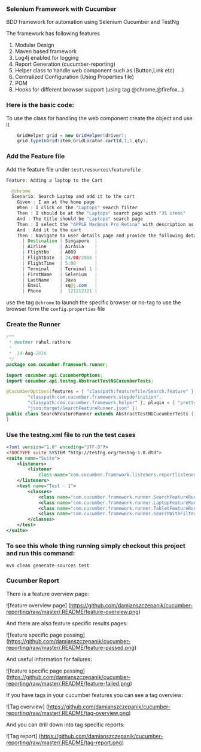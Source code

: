 ### Selenium Framework with Cucumber

BDD framework for automation using Selenium Cucumber and TestNg

The framework has following features 

1. Modular Design
2. Maven based framework
3. Log4j enabled for logging
4. Report Generation (cucumber-reporting) 
5. Helper class to handle web component such as (Button,Link etc)
6. Centralized Configuration (Using Properties file)
7. POM
8. Hooks for different browser support (using tag @chrome,@firefox...)

### Here is the basic code:

To use the class for handling the web component create the object and use it

```java
	GridHelper grid = new GridHelper(driver);
	grid.typeInGrid(item,GridLocator.cartId,1,1,qty);
```

### Add the Feature file 

Add the feature file under `test\resources\featurefile`

```java
Feature: Adding a laptop to the Cart

  @chrome
  Scenario: Search Laptop and add it to the cart
    Given : I am at the home page
    When : I click on the "Laptops" search filter
    Then : I should be at the "Laptops" search page with "35 items"
    And : The title should be "Laptops" search page
    Then : I select the "APPLE MacBook Pro Retina" with description as "15-inch, 256GB"
    And : Add it to the cart
    Then : Navigate to user details page and provide the following details
      | Destination | Singapore  |
      | Airline     | AirAsia    |
      | FlightNo    | A089       |
      | FlightDate  | 24/08/2016 |
      | FlightTime  | 5:00       |
      | Terminal    | Terminal 1 |
      | FirstName   | Selenium   |
      | LastName    | Java       |
      | Email       | sq@j.com   |
      | Phone       |  121212121 |
```

use the tag `@chrome` to launch the specific browser or no-tag to use the browser form the `config.properties` file

### Create the Runner

```java
/**
 * @author rahul.rathore
 *	
 *	14-Aug-2016
 */
package com.cucumber.framework.runner;

import cucumber.api.CucumberOptions;
import cucumber.api.testng.AbstractTestNGCucumberTests;

@CucumberOptions(features = { "classpath:featurefile/Search.feature" }, glue = {
		"classpath:com.cucumber.framework.stepdefinition",
		"classpath:com.cucumber.framework.helper" }, plugin = { "pretty",
		"json:target/SearchFeatureRunner.json" })
public class SearchFeatureRunner extends AbstractTestNGCucumberTests {
}
``` 

### Use the testng.xml file to run the test cases

```xml
<?xml version="1.0" encoding="UTF-8"?>
<!DOCTYPE suite SYSTEM "http://testng.org/testng-1.0.dtd">
<suite name="Suite">
	<listeners>
		<listener
			class-name="com.cucumber.framework.listeners.reportlistener.CucumberReport" />
	</listeners>
	<test name="Test - 1">
		<classes>
			<class name="com.cucumber.framework.runner.SearchFeatureRunner" />
			<class name="com.cucumber.framework.runner.LaptopFeatureRunner" />
			<class name="com.cucumber.framework.runner.TabletFeatureRunner" />
			<class name="com.cucumber.framework.runner.SearchWithFilterRunner" />
		</classes>
	</test>
</suite> 
```

### To see this whole thing running simply checkout this project and run this command:

`mvn clean generate-sources test`

### Cucumber Report

There is a feature overview page:

![feature overview page]
(https://github.com/damianszczepanik/cucumber-reporting/raw/master/.README/feature-overview.png)

And there are also feature specific results pages:

![feature specific page passing]
(https://github.com/damianszczepanik/cucumber-reporting/raw/master/.README/feature-passed.png)

And useful information for failures:

![feature specific page passing]
(https://github.com/damianszczepanik/cucumber-reporting/raw/master/.README/feature-failed.png)

If you have tags in your cucumber features you can see a tag overview:

![Tag overview]
(https://github.com/damianszczepanik/cucumber-reporting/raw/master/.README/tag-overview.png)

And you can drill down into tag specific reports:

![Tag report]
(https://github.com/damianszczepanik/cucumber-reporting/raw/master/.README/tag-report.png)


